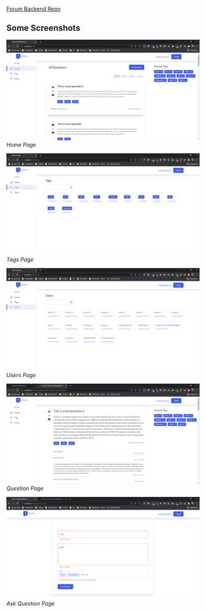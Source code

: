 [Forum Backend Repo](https://github.com/shettykaran21/forum-backend)

## Some Screenshots

![Home Page](/screenshots/home.png)
<br />
_Home Page_

![Tags Page](/screenshots/tags.png)
_Tags Page_

![Users Page](/screenshots/users.png)
_Users Page_

![Question Page](/screenshots/question.png)
_Question Page_

![Ask Question Page](/screenshots/ask-question.png)
_Ask Question Page_
